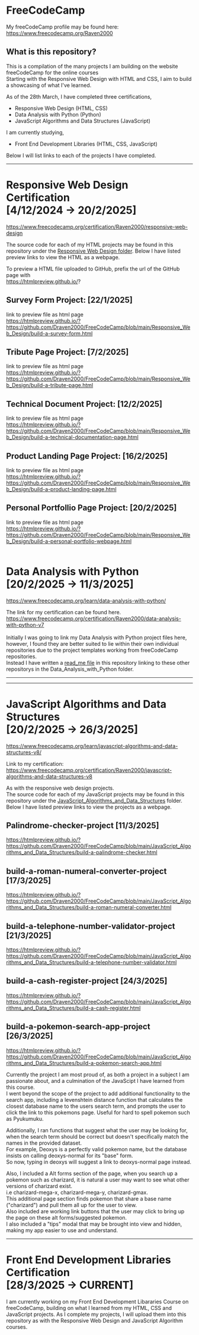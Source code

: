 # FreeCodeCamp

My freeCodeCamp profile may be found here:
https://www.freecodecamp.org/Raven2000 

What is this repository?
---
This is a compilation of the many projects I am building on the website freeCodeCamp for the online courses<br>
Starting with the Responsive Web Design with HTML and CSS, I aim to build a showcasing of what I've learned.<br>

As of the 28th March, I have completed three certifications, 
* Responsive Web Design (HTML, CSS)
* Data Analysis with Python (Python)
* JavaScript Algorithms and Data Structures (JavaScript)

I am currently studying,
* Front End Development Libraries (HTML, CSS, JavaScript)


Below I will list links to each of the projects I have completed.

---
Responsive Web Design Certification<br>
[4/12/2024 -> 20/2/2025]
===
https://www.freecodecamp.org/certification/Raven2000/responsive-web-design

The source code for each of my HTML projects may be found in this repository under the [Responsive Web Design folder](https://github.com/Draven2000/FreeCodeCamp/tree/main/Responsive_Web_Design).
Below I have listed preview links to view the HTML as a webpage.

To preview a HTML file uploaded to GitHub, prefix the url of the GitHub page with<br>
https://htmlpreview.github.io/? 

Survey Form Project: 
[22/1/2025]
---

link to preview file as html page <br>
https://htmlpreview.github.io/?https://github.com/Draven2000/FreeCodeCamp/blob/main/Responsive_Web_Design/build-a-survey-form.html


Tribute Page Project:
[7/2/2025]
---
link to preview file as html page <br>
https://htmlpreview.github.io/?https://github.com/Draven2000/FreeCodeCamp/blob/main/Responsive_Web_Design/build-a-tribute-page.html


Technical Document Project:
[12/2/2025]
---
link to preview file as html page <br>
https://htmlpreview.github.io/?https://github.com/Draven2000/FreeCodeCamp/blob/main/Responsive_Web_Design/build-a-technical-documentation-page.html


Product Landing Page Project:
[16/2/2025]
---
link to preview file as html page <br>
https://htmlpreview.github.io/?https://github.com/Draven2000/FreeCodeCamp/blob/main/Responsive_Web_Design/build-a-product-landing-page.html

Personal Portfollio Page Project:
[20/2/2025]
---
link to preview file as html page <br>
https://htmlpreview.github.io/?https://github.com/Draven2000/FreeCodeCamp/blob/main/Responsive_Web_Design/build-a-personal-portfolio-webpage.html
<br>
<br>


Data Analysis with Python<br> 
[20/2/2025 -> 11/3/2025]
===
https://www.freecodecamp.org/learn/data-analysis-with-python/

The link for my certification can be found here.<br>
https://www.freecodecamp.org/certification/Raven2000/data-analysis-with-python-v7
<br>
<br>
Initially I was going to link my Data Analysis with Python project files here,
however, I found they are better suited to lie within their own individual repositories due to the project templates working from freeCodeCamp repositories.<br>
Instead I have written a [read_me file](https://github.com/Draven2000/FreeCodeCamp/blob/main/Data_Analysis_with_Python/Link_To_Repos.md) in this repository linking to these other repositorys in the Data_Analysis_with_Python folder.

---

---
JavaScript Algorithms and Data Structures<br> 
[20/2/2025 -> 26/3/2025]
===
https://www.freecodecamp.org/learn/javascript-algorithms-and-data-structures-v8/

Link to my certification:<br>
https://www.freecodecamp.org/certification/Raven2000/javascript-algorithms-and-data-structures-v8


As with the responsive web design projects.<br>
The source code for each of my JavaScript projects may be found in this repository under the [JavaScript_Algorithms_and_Data_Structures](https://github.com/Draven2000/FreeCodeCamp/tree/main/JavaScript_Algorithms_and_Data_Structures) folder.
Below I have listed preview links to view the projects as a webpage.

Palindrome-checker-project
[11/3/2025]
---
https://htmlpreview.github.io/?https://github.com/Draven2000/FreeCodeCamp/blob/main/JavaScript_Algorithms_and_Data_Structures/build-a-palindrome-checker.html


build-a-roman-numeral-converter-project
[17/3/2025]
---
https://htmlpreview.github.io/?https://github.com/Draven2000/FreeCodeCamp/blob/main/JavaScript_Algorithms_and_Data_Structures/build-a-roman-numeral-converter.html

build-a-telephone-number-validator-project
[21/3/2025]
---
https://htmlpreview.github.io/?https://github.com/Draven2000/FreeCodeCamp/blob/main/JavaScript_Algorithms_and_Data_Structures/build-a-telephone-number-validator.html

build-a-cash-register-project
[24/3/2025]
---
https://htmlpreview.github.io/?https://github.com/Draven2000/FreeCodeCamp/blob/main/JavaScript_Algorithms_and_Data_Structures/build-a-cash-register.html

build-a-pokemon-search-app-project
[26/3/2025]
---
https://htmlpreview.github.io/?https://github.com/Draven2000/FreeCodeCamp/blob/main/JavaScript_Algorithms_and_Data_Structures/build-a-pokemon-search-app.html

Currently the project I am most proud of, as both a project in a subject I am passionate about, and a culmination of the JavaScipt I have learned from this course.<br>
I went beyond the scope of the project to add additional functionality to the search app, including a levenshtein distance function that calculates the closest database name to the users search term, and prompts the user to click the link to this pokemons page. Useful for hard to spell pokemon such as Pyukumuku.<br>

Additionally, I ran functions that suggest what the user may be looking for, when the search term should be correct but doesn't specifically match the names in the provided dataset.<br>
For example, Deoxys is a perfectly valid pokemon name, but the database insists on calling deoxys-normal for its "base" form.<br>
So now, typing in deoxys will suggest a link to deoxys-normal page instead.<br>

Also, I included a Alt forms section of the page, when you search up a pokemon such as charizard, it is natural a user may want to see what other versions of charizard exist.<br>
i.e charizard-mega-x, charizard-mega-y, charizard-gmax.<br>
This additional page section finds pokemon that share a base name ("charizard") and pull them all up for the user to view.<br>
Also included are working link buttons that the user may click to bring up the page on these alt forms/suggested pokemon.<br>
I also included a "tips" modal that may be brought into view and hidden, making my app easier to use and understand.

---

Front End Development Libraries Certification<br>
[28/3/2025 -> CURRENT]
===
I am currently working on my Front End Development Libararies Course on freeCodeCamp, building on what I learned from my HTML, CSS and JavaScript projects.
As I complete my projects, I will upload them into this repository as with the Responsive Web Design and JavaScript Algorithm courses.

